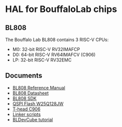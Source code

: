 # HAL for BouffaloLab chips

## BL808
The Bouffalo Lab BL808 contains 3 RISC-V CPUs:
- M0: 32-bit RISC-V RV32IMAFCP
- D0: 64-bit RISC-V RV64IMAFCV (C906)
- LP: 32-bit RISC-V RV32EMC

## Documents
- [BL808 Reference Manual](https://raw.githubusercontent.com/bouffalolab/bl_docs/main/BL808_RM/en/BL808_RM_1.1_en.pdf)
- [BL808 Datasheet](https://raw.githubusercontent.com/bouffalolab/bl_docs/main/BL808_DS/en/BL808_DS_1.2_en.pdf)
- [BL808 SDK](https://github.com/bouffalolab/bl_mcu_sdk)
- [QSPI Flash W25Q128JW](https://www.winbond.com/hq/product/code-storage-flash-memory/serial-nor-flash/?__locale=en&partNo=W25Q128JW)
- [T-head C906](https://github.com/T-head-Semi/openc906)
- [Linker scripts](https://users.informatik.haw-hamburg.de/~krabat/FH-Labor/gnupro/5_GNUPro_Utilities/c_Using_LD/ldLinker_scripts.html)
- [BLDevCube tutorial](https://bl-mcu-sdk.readthedocs.io/zh_CN/latest/get_started/devcube.html)
